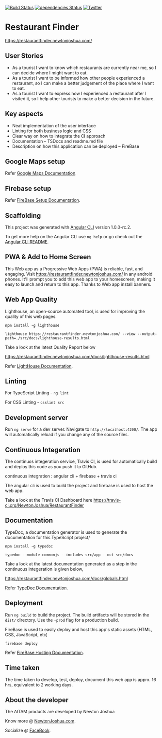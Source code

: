 [![Build Status](https://travis-ci.org/NewtonJoshua/RestaurantFinder.svg?branch=master)](https://travis-ci.org/NewtonJoshua/RestaurantFinder)
[![dependencies Status](https://david-dm.org/NewtonJoshua/RestaurantFinder/status.svg)](https://david-dm.org/NewtonJoshua/RestaurantFinder)
[![Twitter](https://img.shields.io/twitter/url/https/github.com/NewtonJoshua/RestaurantFinder.svg?style=social)](https://twitter.com/intent/tweet?text=Wow:&url=%5Bobject%20Object%5D)
# Restaurant Finder

https://restaurantfinder.newtonjoshua.com/

## User Stories
- As a tourist I want to know which restaurants are currently near me, so I can
decide where I might want to eat.
- As a tourist I want to be informed how other people experienced a restaurant, so
I can make a better judgement of the place where I want to eat.
- As a tourist I want to express how I experienced a restaurant after I visited it, so I
help other tourists to make a better decision in the future.

## Key aspects
- Neat implementation of the user interface
- Linting for both business logic and CSS
- Clear way on how to integrate the CI approach
- Documentation – TSDocs and readme.md file
- Description on how this application can be deployed – FireBase

## Google Maps setup

Refer [Google Maps Documentation](https://developers.google.com/maps/documentation/javascript/get-api-key).

## Firebase setup

Refer [FireBase Setup Documentation](https://firebase.google.com/docs/web/setup).

## Scaffolding

This project was generated with [Angular CLI](https://github.com/angular/angular-cli) version 1.0.0-rc.2.

To get more help on the Angular CLI use `ng help` or go check out the [Angular CLI README](https://github.com/angular/angular-cli/blob/master/README.md).

## PWA & Add to Home Screen

This Web app as a Progressive Web Apps (PWA) is reliable, fast, and engaging. Visit https://restaurantfinder.newtonjoshua.com/ in any android phones. It'll prompt you to add this web app to your homescreen, making it easy to launch and return to this app. Thanks to Web app install banners.

## Web App Quality

Lighthouse, an open-source automated tool, is used for improving the quality of this web pages.

`npm install -g lighthouse`

 `lighthouse https://restaurantfinder.newtonjoshua.com/ --view --output-path=./src/docs/lighthouse-results.html`
 
 Take a look at the latest Quality Report below
 
 https://restaurantfinder.newtonjoshua.com/docs/lighthouse-results.html
 
 Refer [LightHouse Documentation](https://developers.google.com/web/tools/lighthouse/).
 
## Linting

For TypeScript Linting - `ng lint`

For CSS Linting - `csslint src`

## Development server

Run `ng serve` for a dev server. Navigate to `http://localhost:4200/`. The app will automatically reload if you change any of the source files.

## Continuous Integeration

The continuos integeration service, Travis CI, is used for automatically build and deploy this code as you push it to GitHub.

continuous integration : angular cli + firebase + travis ci

The angular cli is used to build the project and firebase is used to host the web app.

Take a look at the Travis CI Dashboard here https://travis-ci.org/NewtonJoshua/RestaurantFinder

## Documentation

TypeDoc, a documentation generator is used to generate the documentation for this TypeScript project/

`npm install -g typedoc`

`typedoc --module commonjs --includes src/app --out src/docs`

Take a look at the latest documentation generated as a step in the continuous integeration is given below,

https://restaurantfinder.newtonjoshua.com/docs/globals.html

Refer [TypeDoc Documentation](http://typedoc.org/guides/usage/).

## Deployment

Run `ng build` to build the project. The build artifacts will be stored in the `dist/` directory. Use the `-prod` flag for a production build.

FireBase is used to easily deploy and host this app's static assets (HTML, CSS, JavaScript, etc) 

`firebase deploy`

Refer [FireBase Hosting Documentation](https://firebase.google.com/docs/hosting/quickstart).

## Time taken

The time taken to develop, test, deploy, document this web app is apprx. 16 hrs, equivalent to 2 working days.

## About the developer

The AITAM products are developed by Newton Joshua 

Know more @  [NewtonJoshua.com](https://newtonjoshua.com/).

Socialize @ [FaceBook](https://www.facebook.com/NewtonJoshua.A).
